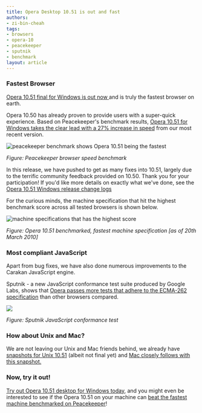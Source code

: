 ```yaml
---
title: Opera Desktop 10.51 is out and fast
authors:
- zi-bin-cheah
tags:
- browsers
- opera-10
- peacekeeper
- sputnik
- benchmark
layout: article
---
```

<h3>Fastest Browser</h3>
<p>
<a href="http://www.opera.com/browser/">Opera 10.51 final for Windows is out now </a> and is truly the fastest browser on earth.
</p>
<p>
Opera 10.50 has already proven to provide users with a super-quick experience. Based on Peacekeeper&#39;s benchmark results, <a href="http://service.futuremark.com/peacekeeper/results.action?key=2tLP">Opera 10.51 for Windows takes the clear lead with a 27% increase in speed</a> from our most recent version.
</p>
<p>
<img src="http://files.myopera.com/zibin/blog/peacekeeper_speed.png" alt="peacekeeper benchmark shows Opera 10.51 being the fastest " />
</p>
<i>Figure: Peacekeeper browser speed benchmark</i>
<p>
In this release, we have pushed to get as many fixes into 10.51, largely due to the terrific community feedback provided on 10.50. Thank you for your participation! If you&#39;d like more details on exactly what we&#39;ve done, see the <a href="http://www.opera.com/docs/changelogs/windows/1051/">Opera 10.51 Windows release change logs</a>

</p>
<p>
For the curious minds, the machine specification that hit the highest benchmark score across all tested browsers is shown below.
</p>
<p>
<img src="http://files.myopera.com/zibin/blog/fastest.png" alt="machine specifications that has the highest score" />
</p>
<i>Figure: Opera 10.51 benchmarked, fastest machine specification [as of 20th March 2010]</i>


<h3>Most compliant JavaScript</h3>
<p>Apart from bug fixes, we have also done numerous improvements to the Carakan JavaScript engine.</p>
<p>
Sputnik - a new JavaScript conformance test suite produced by Google Labs, shows that <a href="http://sputnik.googlelabs.com/compare">Opera passes more tests that adhere to the ECMA-262 specification</a> than other browsers compared.
</p>
<p>
<img src="http://files.myopera.com/zibin/blog/sputnik_javascript_test.png" />
</p>
<i>Figure: Sputnik JavaScript conformance test</i>
<h3>How about Unix and Mac?</h3>
<p>
We are not leaving our Unix and Mac friends behind, we already have <a href="http://my.opera.com/desktopteam/blog/2010/03/20/new-opera-unix-packages-arrive-deb-rpm-tar">snapshots for Unix 10.51</a> (albeit not final yet) and <a href="http://my.opera.com/desktopteam/blog/2010/03/19/mac-stability-improvements">Mac closely follows with this snapshot.</a>
</p>
<h3>Now, try it out!</h3>
<p>
<a href="http://www.opera.com/browser/">Try out Opera 10.51 desktop for Windows today</a>, and you might even be interested to see if the Opera 10.51 on your machine can <a href="http://service.futuremark.com/peacekeeper/">beat the fastest machine benchmarked on Peacekeeper</a>!
</p>
